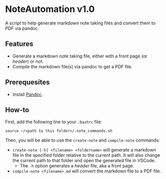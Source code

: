 # NoteAutomation v1.0

A script to help generate markdown note taking files and convert them to PDF via pandoc. 

## Features

- Generate a markdown note taking file, either with a front page (or *header*) or not.
- Compile the markdown file(s) via pandoc to get a PDF file.

## Prerequesites

- Install [Pandoc](https://pandoc.org/installing.html).

## How-to

First, add the following line to your `.bashrc` file:
```shell
source ~/<path to this folder>/.note_commands.sh
```

Then, you will be able to use the `create-note` and `compile-note` commands:

- `create-note [-h] <filename> <foldername>` will generate a markdown file in the specified folder relative to the current path. It will also change the current path to that folder and open the generated file in VSCode.
  - The `-h` option generates a *header* file, aka a front page.
- `compile-note <filename>.md` will convert the markdown file to a PDF file.
